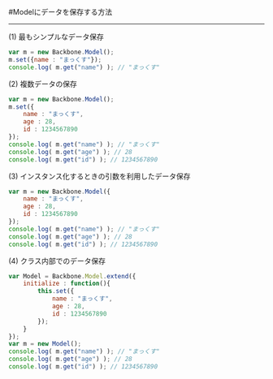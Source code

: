 #Modelにデータを保存する方法

-----------------------------------------------

(1) 最もシンプルなデータ保存

```javascript
var m = new Backbone.Model();
m.set({name : "まっくす"});
console.log( m.get("name") ); // "まっくす"
```

(2) 複数データの保存

```javascript
var m = new Backbone.Model();
m.set({
	name : "まっくす",
	age : 28,
	id : 1234567890
});
console.log( m.get("name") ); // "まっくす"
console.log( m.get("age") ); // 28
console.log( m.get("id") ); // 1234567890
```

(3) インスタンス化するときの引数を利用したデータ保存

```javascript
var m = new Backbone.Model({
	name : "まっくす",
	age : 28,
	id : 1234567890
});
console.log( m.get("name") ); // "まっくす"
console.log( m.get("age") ); // 28
console.log( m.get("id") ); // 1234567890
```

(4) クラス内部でのデータ保存

```javascript
var Model = Backbone.Model.extend({
	initialize : function(){
		this.set({
			name : "まっくす",
			age : 28,
			id : 1234567890
		});
	}
});
var m = new Model();
console.log( m.get("name") ); // "まっくす"
console.log( m.get("age") ); // 28
console.log( m.get("id") ); // 1234567890
```